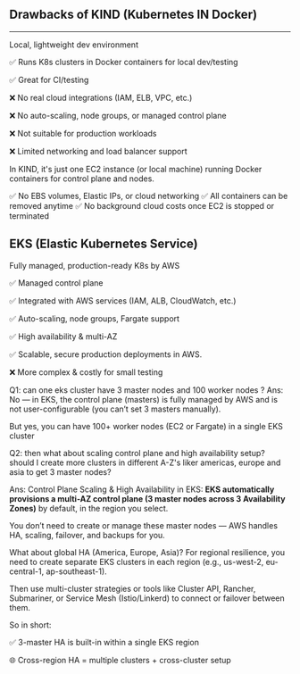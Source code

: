 ## Drawbacks of KIND (Kubernetes IN Docker)
--------
Local, lightweight dev environment

✅ Runs K8s clusters in Docker containers for local dev/testing

✅ Great for CI/testing

❌ No real cloud integrations (IAM, ELB, VPC, etc.)

❌ No auto-scaling, node groups, or managed control plane

❌ Not suitable for production workloads

❌ Limited networking and load balancer support


In KIND, it's just one EC2 instance (or local machine) running Docker containers for control plane and nodes.

✅ No EBS volumes, Elastic IPs, or cloud networking
✅ All containers can be removed anytime
✅ No background cloud costs once EC2 is stopped or terminated



EKS (Elastic Kubernetes Service)
--------
Fully managed, production-ready K8s by AWS

✅ Managed control plane

✅ Integrated with AWS services (IAM, ALB, CloudWatch, etc.)

✅ Auto-scaling, node groups, Fargate support

✅ High availability & multi-AZ

✅ Scalable, secure production deployments in AWS.

❌ More complex & costly for small testing


Q1: can one eks cluster have 3 master nodes and 100 worker nodes ?
Ans: No — in EKS, the control plane (masters) is fully managed by AWS and is not user-configurable (you can’t set 3 masters manually).

But yes, you can have 100+ worker nodes (EC2 or Fargate) in a single EKS cluster


Q2: then what about scaling control plane and high availability setup? should I create more clusters in different A-Z's liker americas, europe and asia to get 3 master nodes?

Ans: Control Plane Scaling & High Availability in EKS:
**EKS automatically provisions a multi-AZ control plane (3 master nodes across 3 Availability Zones)** by default, in the region you select.

You don’t need to create or manage these master nodes — AWS handles HA, scaling, failover, and backups for you.


What about global HA (America, Europe, Asia)?
For regional resilience, you need to create separate EKS clusters in each region (e.g., us-west-2, eu-central-1, ap-southeast-1).

Then use multi-cluster strategies or tools like Cluster API, Rancher, Submariner, or Service Mesh (Istio/Linkerd) to connect or failover between them.

So in short:

✅ 3-master HA is built-in within a single EKS region

🌐 Cross-region HA = multiple clusters + cross-cluster setup